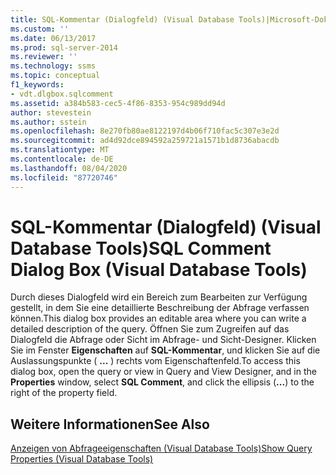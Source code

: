 ```yaml
---
title: SQL-Kommentar (Dialogfeld) (Visual Database Tools)|Microsoft-Dokumente
ms.custom: ''
ms.date: 06/13/2017
ms.prod: sql-server-2014
ms.reviewer: ''
ms.technology: ssms
ms.topic: conceptual
f1_keywords:
- vdt.dlgbox.sqlcomment
ms.assetid: a384b583-cec5-4f86-8353-954c989dd94d
author: stevestein
ms.author: sstein
ms.openlocfilehash: 8e270fb80ae8122197d4b06f710fac5c307e3e2d
ms.sourcegitcommit: ad4d92dce894592a259721a1571b1d8736abacdb
ms.translationtype: MT
ms.contentlocale: de-DE
ms.lasthandoff: 08/04/2020
ms.locfileid: "87720746"
---
```

# <a name="sql-comment-dialog-box-visual-database-tools"></a><span data-ttu-id="f4fef-102">SQL-Kommentar (Dialogfeld) (Visual Database Tools)</span><span class="sxs-lookup"><span data-stu-id="f4fef-102">SQL Comment Dialog Box (Visual Database Tools)</span></span>
  <span data-ttu-id="f4fef-103">Durch dieses Dialogfeld wird ein Bereich zum Bearbeiten zur Verfügung gestellt, in dem Sie eine detaillierte Beschreibung der Abfrage verfassen können.</span><span class="sxs-lookup"><span data-stu-id="f4fef-103">This dialog box provides an editable area where you can write a detailed description of the query.</span></span> <span data-ttu-id="f4fef-104">Öffnen Sie zum Zugreifen auf das Dialogfeld die Abfrage oder Sicht im Abfrage- und Sicht-Designer. Klicken Sie im Fenster **Eigenschaften** auf **SQL-Kommentar**, und klicken Sie auf die Auslassungspunkte ( **...** ) rechts vom Eigenschaftenfeld.</span><span class="sxs-lookup"><span data-stu-id="f4fef-104">To access this dialog box, open the query or view in Query and View Designer, and in the **Properties** window, select **SQL Comment**, and click the ellipsis (**...**) to the right of the property field.</span></span>  
  
## <a name="see-also"></a><span data-ttu-id="f4fef-105">Weitere Informationen</span><span class="sxs-lookup"><span data-stu-id="f4fef-105">See Also</span></span>  
 [<span data-ttu-id="f4fef-106">Anzeigen von Abfrageeigenschaften &#40;Visual Database Tools&#41;</span><span class="sxs-lookup"><span data-stu-id="f4fef-106">Show Query Properties &#40;Visual Database Tools&#41;</span></span>](visual-database-tools.md)  
  
  
